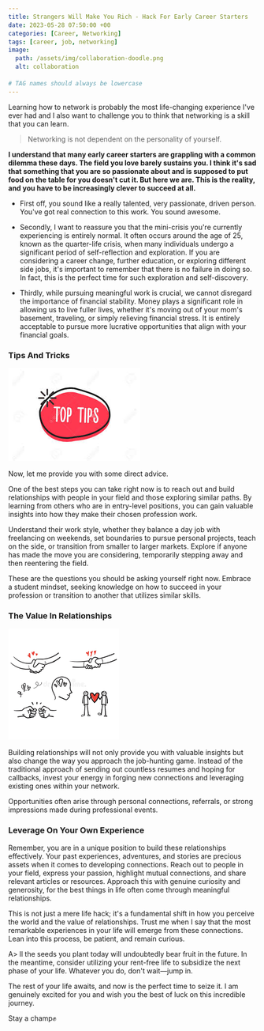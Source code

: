 ```yaml
---
title: Strangers Will Make You Rich - Hack For Early Career Starters
date: 2023-05-28 07:50:00 +00
categories: [Career, Networking]
tags: [career, job, networking]  
image:
  path: /assets/img/collaboration-doodle.png
  alt: collaboration

# TAG names should always be lowercase
---
```


Learning how to network is probably the most life-changing experience I've ever had and I also want to challenge you to think that networking is a skill that you can learn.

> Networking is not dependent on the personality of yourself.

**I understand that many early career starters are grappling with a common dilemma these days. The field you love barely sustains you. I think it's sad that something that you are so passionate about and is supposed to put food on the table for you doesn't cut it. But here we are. This is the reality, and you have to be increasingly clever to succeed at all.**


- First off, you sound like a really talented, very passionate, driven person. You've got real connection to this work. You sound awesome. 


- Secondly, I want to reassure you that the mini-crisis you're currently experiencing is entirely normal. It often occurs around the age of 25, known as the quarter-life crisis, when many individuals undergo a significant period of self-reflection and exploration. If you are considering a career change, further education, or exploring different side jobs, it's important to remember that there is no failure in doing so. In fact, this is the perfect time for such exploration and self-discovery.


- Thirdly, while pursuing meaningful work is crucial, we cannot disregard the importance of financial stability. Money plays a significant role in allowing us to live fuller lives, whether it's moving out of your mom's basement, traveling, or simply relieving financial stress. It is entirely acceptable to pursue more lucrative opportunities that align with your financial goals.

### Tips And Tricks

![tips and tricks](/assets/img/tips-and-tricks.jpeg)

Now, let me provide you with some direct advice. 


One of the best steps you can take right now is to reach out and build relationships with people in your field and those exploring similar paths. By learning from others who are in entry-level positions, you can gain valuable insights into how they make their chosen profession work. 


Understand their work style, whether they balance a day job with freelancing on weekends, set boundaries to pursue personal projects, teach on the side, or transition from smaller to larger markets. Explore if anyone has made the move you are considering, temporarily stepping away and then reentering the field.


These are the questions you should be asking yourself right now. Embrace a student mindset, seeking knowledge on how to succeed in your profession or transition to another that utilizes similar skills. 

### The Value In Relationships

![value of relationships](/assets/img/value-of-relationships.png)

Building relationships will not only provide you with valuable insights but also change the way you approach the job-hunting game. Instead of the traditional approach of sending out countless resumes and hoping for callbacks, invest your energy in forging new connections and leveraging existing ones within your network. 


Opportunities often arise through personal connections, referrals, or strong impressions made during professional events.

### Leverage On Your Own Experience

Remember, you are in a unique position to build these relationships effectively. Your past experiences, adventures, and stories are precious assets when it comes to developing connections. Reach out to people in your field, express your passion, highlight mutual connections, and share relevant articles or resources. Approach this with genuine curiosity and generosity, for the best things in life often come through meaningful relationships.


This is not just a mere life hack; it's a fundamental shift in how you perceive the world and the value of relationships. Trust me when I say that the most remarkable experiences in your life will emerge from these connections. Lean into this process, be patient, and remain curious. 


A> ll the seeds you plant today will undoubtedly bear fruit in the future. In the meantime, consider utilizing your rent-free life to subsidize the next phase of your life. Whatever you do, don't wait—jump in. 


The rest of your life awaits, and now is the perfect time to seize it. I am genuinely excited for you and wish you the best of luck on this incredible journey.


Stay a champ✊
